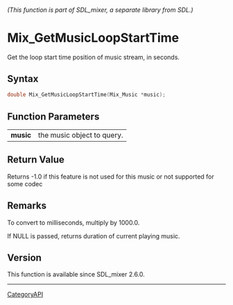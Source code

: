 ###### (This function is part of SDL_mixer, a separate library from SDL.)
# Mix_GetMusicLoopStartTime

Get the loop start time position of music stream, in seconds.

## Syntax

```c
double Mix_GetMusicLoopStartTime(Mix_Music *music);

```

## Function Parameters

|               |                            |
| ------------- | -------------------------- |
| **music**     | the music object to query. |

## Return Value

Returns -1.0 if this feature is not used for this music or not supported
for some codec

## Remarks

To convert to milliseconds, multiply by 1000.0.

If NULL is passed, returns duration of current playing music.

## Version

This function is available since SDL_mixer 2.6.0.

----
[CategoryAPI](CategoryAPI)

